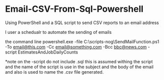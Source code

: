 # Email-CSV-From-Sql-Powershell
Using PowerShell and a SQL script to send CSV reports to an email address

I user a schedualr to automate the sending of emails

the command line 
powershell.exe -file C:\scripts-nog\SendMailFunction.ps1 -To email@this.com  -Cc email@something.com -Bcc bbc@news.com -script EstimatesAndJobDailyCounts

*note on the -script <file> do not include .sql this is assumed withing the script and the name of the script is use in the subject and the body of the email and also is used to name the .csv file generated.
